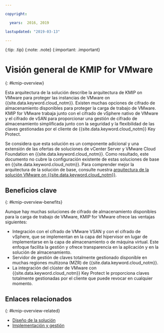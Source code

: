 ```yaml
---

copyright:

  years:  2016, 2019

lastupdated: "2019-03-13"

---
```


{:tip: .tip}
{:note: .note}
{:important: .important}

# Visión general de KMIP for VMware
{: #kmip-overview}

Esta arquitectura de la solución describe la arquitectura de KMIP on VMware para proteger las instancias de VMware on {{site.data.keyword.cloud_notm}}. Existen muchas opciones de cifrado de almacenamiento disponibles para proteger la carga de trabajo de VMware. KMIP for VMware trabaja junto con el cifrado de vSphere nativo de VMware y el cifrado de vSAN para proporcionar una gestión de cifrado de almacenamiento simplificada junto con la seguridad y la flexibilidad de las claves gestionadas por el cliente de {{site.data.keyword.cloud_notm}} Key Protect.

Se considera que esta solución es un componente adicional y una extensión de las ofertas de soluciones de vCenter Server y VMware Cloud Foundation en {{site.data.keyword.cloud_notm}}. Como resultado, este documento no cubre la configuración existente de estas soluciones de base en {{site.data.keyword.cloud_notm}}. Para comprender mejor la arquitectura de la solución de base, consulte nuestra [arquitectura de la solución VMware on {{site.data.keyword.cloud_notm}}](/docs/services/vmwaresolutions/archiref/solution?topic=vmware-solutions-solution_overview).

## Beneficios clave
{: #kmip-overview-benefits}

Aunque hay muchas soluciones de cifrado de almacenamiento disponibles para la carga de trabajo de VMware, KMIP for VMware ofrece las ventajas siguientes:

* Integración con el cifrado de VMware VSAN y con el cifrado de vSphere, que se implementan en la capa del hipervisor en lugar de implementarse en la capa de almacenamiento o de máquina virtual. Este enfoque facilita la gestión y ofrece transparencia en la aplicación y en la solución de almacenamiento.
* Servidor de gestión de claves totalmente gestionado disponible en muchas regiones multizona (MZR) de {{site.data.keyword.cloud_notm}}.
* La integración del clúster de VMware con {{site.data.keyword.cloud_notm}} Key Protect le proporciona claves totalmente gestionadas por el cliente que puede revocar en cualquier momento.

## Enlaces relacionados
{: #kmip-overview-related}

* [Diseño de la solución](/docs/services/vmwaresolutions/archiref/kmip?topic=vmware-solutions-kmip-design)
* [Implementación y gestión](/docs/services/vmwaresolutions/archiref/kmip?topic=vmware-solutions-kmip-implementation)
